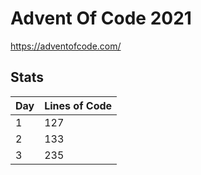# Advent Of Code 2021
https://adventofcode.com/

## Stats

| Day | Lines of Code |
| - | - |
| 1 | 127 |
| 2 | 133 |
| 3 | 235 |